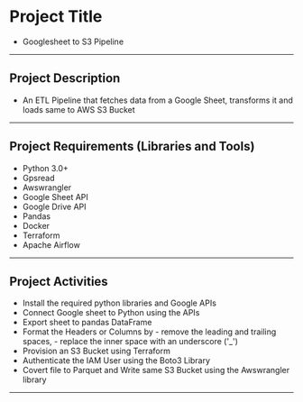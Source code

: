 # Project Title
- Googlesheet to S3 Pipeline

---
## Project Description
- An ETL Pipeline that fetches data from a Google Sheet, transforms it and loads same to AWS S3 Bucket

---
## Project Requirements (Libraries and Tools)
- Python 3.0+
- Gpsread
- Awswrangler
- Google Sheet API
- Google Drive API
- Pandas
- Docker
- Terraform
- Apache Airflow

---
## Project Activities 
- Install the required python libraries and Google APIs
- Connect Google sheet to Python using the APIs
- Export sheet to pandas DataFrame
- Format the Headers or Columns by - remove the leading and trailing spaces, - replace the inner space with an underscore ('_')
- Provision an S3 Bucket using Terraform
- Authenticate the IAM User using the Boto3 Library
- Covert file to Parquet and Write same S3 Bucket using the Awswrangler library

---